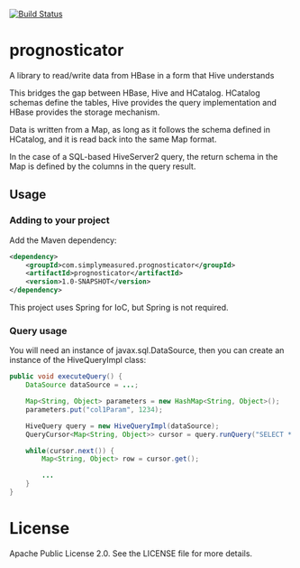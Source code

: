 [![Build Status](https://travis-ci.org/simplymeasured/prognosticator.png)](https://travis-ci.org/simplymeasured/prognosticator)

# prognosticator

A library to read/write data from HBase in a form that Hive understands

This bridges the gap between HBase, Hive and HCatalog. HCatalog schemas define the tables, Hive provides the query
implementation and HBase provides the storage mechanism.

Data is written from a Map, as long as it follows the schema defined in HCatalog, and it is read back into the same
Map format.

In the case of a SQL-based HiveServer2 query, the return schema in the Map is defined by the columns in the query
result.

## Usage

### Adding to your project

Add the Maven dependency:

```xml
<dependency>
    <groupId>com.simplymeasured.prognosticator</groupId>
    <artifactId>prognosticator</artifactId>
    <version>1.0-SNAPSHOT</version>
</dependency>
```

This project uses Spring for IoC, but Spring is not required.

### Query usage

You will need an instance of javax.sql.DataSource, then you can create an instance of the HiveQueryImpl class:

```java
public void executeQuery() {
	DataSource dataSource = ...;

	Map<String, Object> parameters = new HashMap<String, Object>();
	parameters.put("col1Param", 1234);

	HiveQuery query = new HiveQueryImpl(dataSource);
	QueryCursor<Map<String, Object>> cursor = query.runQuery("SELECT * FROM foo WHERE col1 = :col1Param", parameters);

	while(cursor.next()) {
		Map<String, Object> row = cursor.get();

		...
	}
}
```

# License

Apache Public License 2.0. See the LICENSE file for more details.
